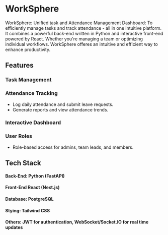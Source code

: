# WorkSphere

WorkSphere: Unified task and Attendance Management Dashboard: To efficiently manage tasks and track attendance - all in one intuitive platform.
It combines a powerful back-end written in Python and interactive front-end powered by React. Whether you're managing a team or optimizing individual workflows.
WorkSphere offeres an intuitive and efficient way to enhance productivity.

## Features

### Task Management

### Attendance Tracking

- Log daily attendance and submit leave requests.
- Generate reports and view attendance trends.

### Interactive Dashboard

### User Roles

- Role-based access for admins, team leads, and members.

## Tech Stack

#### Back-End: Python (FastAPI)

#### Front-End React (Next.js)

#### Database: PostgreSQL

#### Stying: Tailwind CSS

#### Others: JWT for authentication, WebSocket/Socket.IO for real time updates
